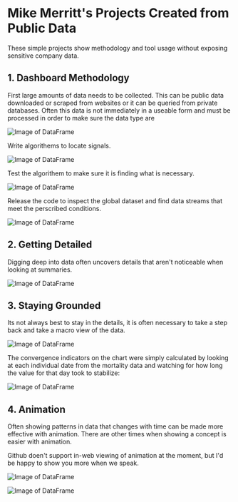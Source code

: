 # Mike Merritt's Projects Created from Public Data

These simple projects show methodology and tool usage without exposing sensitive company data.


## 1. Dashboard Methodology

First large amounts of data needs to be collected.  This can be public data downloaded or scraped from websites or it can be queried from private databases.  Often this data is not immediately in a useable form and must be processed in order to make sure the data type are 

![Image of DataFrame](https://michaeljmerritt.github.io/Portfolio/Images/bigdf.jpg)

Write algorithems to locate signals.

![Image of DataFrame](https://michaeljmerritt.github.io/Portfolio/Images/tempdf.jpg)

Test the algorithem to make sure it is finding what is necessary.

![Image of DataFrame](https://michaeljmerritt.github.io/Portfolio/Images/test.jpg)

Release the code to inspect the global dataset and find data streams that meet the perscribed conditions.

![Image of DataFrame](https://michaeljmerritt.github.io/Portfolio/Images/final.jpg)


## 2. Getting Detailed

Digging deep into data often uncovers details that aren't noticeable when looking at summaries.

![Image of DataFrame](https://michaeljmerritt.github.io/Portfolio/Images/election.gif)


## 3. Staying Grounded

Its not always best to stay in the details, it is often necessary to take a step back and take a macro view of the data.

![Image of DataFrame](https://michaeljmerritt.github.io/Portfolio/Images/mortalityhistory.jpg)

The convergence indicators on the chart were simply calculated by looking at each individual date from the mortality data and watching for how long the value for that day took to stabilize:

![Image of DataFrame](https://michaeljmerritt.github.io/Portfolio/Images/converge.jpg)


## 4. Animation

Often showing patterns in data that changes with time can be made more effective with animation.  There are other times when showing a concept is easier with animation.

Github doen't support in-web viewing of animation at the moment, but I'd be happy to show you more when we speak.

![Image of DataFrame](https://michaeljmerritt.github.io/Portfolio/Images/animationscreenshot.jpg)

![Image of DataFrame](https://michaeljmerritt.github.io/Portfolio/Images/animationscreenshot2.jpg)
